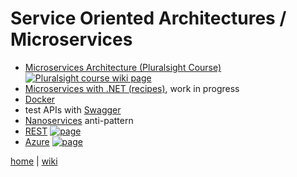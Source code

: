 # Service Oriented Architectures / Microservices

- [Microservices Architecture (Pluralsight Course)](./soa/Microservices-Architecture.md) [![Pluralsight course wiki page](https://img.shields.io/badge/Pluralsight-wiki-red.svg)](./soa/Microservices-Architecture.md)
- [Microservices with .NET (recipes)](./soa/Microservices-with-.NET.md), work in progress
- [Docker](./soa/Docker.md)
- test APIs with [Swagger](./soa/Swagger.md)
- [Nanoservices](./soa/nanosvc.md) anti-pattern
- [REST](rest.md) [![page](https://img.shields.io/badge/wiki-page-green.svg)](rest.md)
- [Azure](soa/azure.md) [![page](https://img.shields.io/badge/wiki-page-green.svg)](soa/azure.md)

[home](../README.md) | [wiki](https://github.com/illegitimis/Tutorial/wiki)